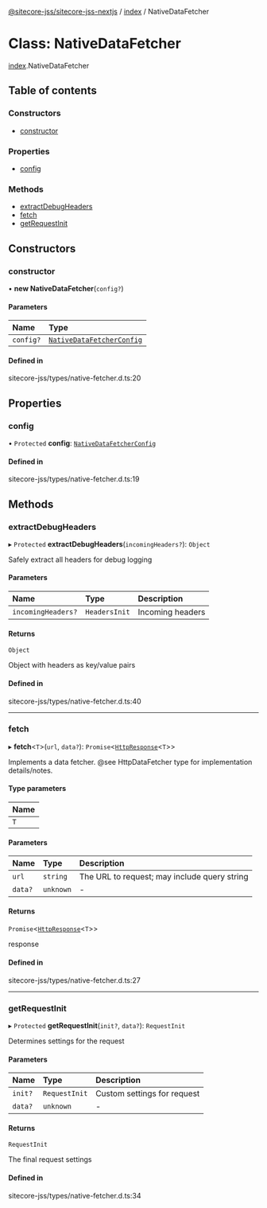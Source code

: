 [@sitecore-jss/sitecore-jss-nextjs](../README.md) / [index](../modules/index.md) / NativeDataFetcher

# Class: NativeDataFetcher

[index](../modules/index.md).NativeDataFetcher

## Table of contents

### Constructors

- [constructor](index.NativeDataFetcher.md#constructor)

### Properties

- [config](index.NativeDataFetcher.md#config)

### Methods

- [extractDebugHeaders](index.NativeDataFetcher.md#extractdebugheaders)
- [fetch](index.NativeDataFetcher.md#fetch)
- [getRequestInit](index.NativeDataFetcher.md#getrequestinit)

## Constructors

### constructor

• **new NativeDataFetcher**(`config?`)

#### Parameters

| Name | Type |
| :------ | :------ |
| `config?` | [`NativeDataFetcherConfig`](../modules/index.md#nativedatafetcherconfig) |

#### Defined in

sitecore-jss/types/native-fetcher.d.ts:20

## Properties

### config

• `Protected` **config**: [`NativeDataFetcherConfig`](../modules/index.md#nativedatafetcherconfig)

#### Defined in

sitecore-jss/types/native-fetcher.d.ts:19

## Methods

### extractDebugHeaders

▸ `Protected` **extractDebugHeaders**(`incomingHeaders?`): `Object`

Safely extract all headers for debug logging

#### Parameters

| Name | Type | Description |
| :------ | :------ | :------ |
| `incomingHeaders?` | `HeadersInit` | Incoming headers |

#### Returns

`Object`

Object with headers as key/value pairs

#### Defined in

sitecore-jss/types/native-fetcher.d.ts:40

___

### fetch

▸ **fetch**<`T`\>(`url`, `data?`): `Promise`<[`HttpResponse`](../interfaces/index.HttpResponse.md)<`T`\>\>

Implements a data fetcher. @see HttpDataFetcher<T> type for implementation details/notes.

#### Type parameters

| Name |
| :------ |
| `T` |

#### Parameters

| Name | Type | Description |
| :------ | :------ | :------ |
| `url` | `string` | The URL to request; may include query string |
| `data?` | `unknown` | - |

#### Returns

`Promise`<[`HttpResponse`](../interfaces/index.HttpResponse.md)<`T`\>\>

response

#### Defined in

sitecore-jss/types/native-fetcher.d.ts:27

___

### getRequestInit

▸ `Protected` **getRequestInit**(`init?`, `data?`): `RequestInit`

Determines settings for the request

#### Parameters

| Name | Type | Description |
| :------ | :------ | :------ |
| `init?` | `RequestInit` | Custom settings for request |
| `data?` | `unknown` | - |

#### Returns

`RequestInit`

The final request settings

#### Defined in

sitecore-jss/types/native-fetcher.d.ts:34
